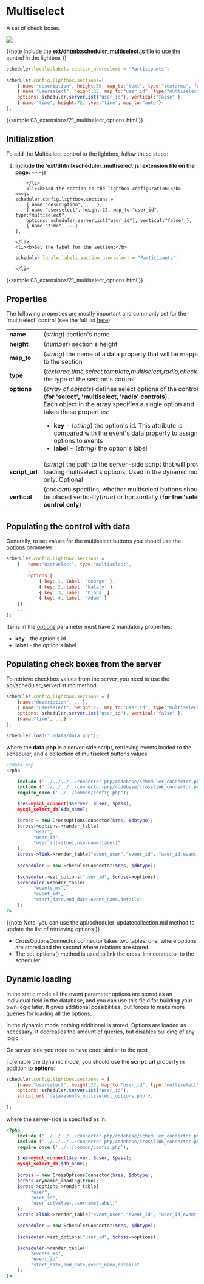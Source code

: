 
 Multiselect 
==============
A set of check boxes.

<img src="multiselect_editor.png"/>

{{note
Include the **ext/dhtmlxscheduler_multiselect.js** file to use the control in the lightbox
}}

~~~js
scheduler.locale.labels.section_userselect = "Participants";
 
scheduler.config.lightbox.sections=[	
	{ name:"description", height:50, map_to:"text", type:"textarea", focus:true },
	{ name:"userselect", height:22, map_to:"user_id", type:"multiselect", 
    options: scheduler.serverList("user_id"), vertical:"false" },
	{ name:"time", height:72, type:"time", map_to:"auto"}	
];
~~~

{{sample
	03_extensions/21_multiselect_options.html
}}


Initialization
-----------------------
To add the Multiselect control to the lightbox, follow these steps:

<ol>
	<li><b>Include the 'ext/dhtmlxscheduler_multiselect.js' extension file on the page:</b>
~~~js
<script src="../codebase/ext/dhtmlxscheduler_multiselect.js"></script>

~~~
	</li>
    <li><b>Add the section to the lightbox configuration:</b>
~~~js
scheduler.config.lightbox.sections = 
	{ name:"description", ... },
	{ name:"userselect", height:22, map_to:"user_id", type:"multiselect", 
    options: scheduler.serverList("user_id"), vertical:"false" },
    { name:"time", ...}
];
~~~
	</li>
    <li><b>Set the label for the section:</b>
~~~js
scheduler.locale.labels.section_userselect = "Participants";
~~~
	</li>
</ol>
     
{{sample
	03_extensions/21_multiselect_options.html
}}

Properties
---------------------------------------------
The following properties are mostly important and commonly set for the 'multiselect' control (see the full list <a href="api/scheduler_lightbox_config.md">here</a>):

<table class="webixdoc_links">
	<tbody>
    	<tr>
			<td class="webixdoc_links0"><b>name</b></td>
			<td>(<i>string</i>) section's name </td>
		</tr>
        <tr>
			<td class="webixdoc_links0"><b>height</b></td>
			<td>(<i>number</i>) section's height</td>
		</tr>
        <tr>
			<td class="webixdoc_links0"><b>map_to</b></td>
			<td>(<i>string</i>) the name of a data property that will be mapped to the section</td>
		</tr>
        <tr>
			<td class="webixdoc_links0"><b>type</b></td>
			<td>(<i>textarea,time,select,template,multiselect,radio,checkbox</i>) the type of the section's control</td>
		</tr>
        <tr>
			<td class="webixdoc_links0"  style="vertical-align: top;"><b>options</b></td>
			<td>(<i>array of objects</i>) defines select options of the control (<b>for 'select', 'multiselect, 'radio' controls</b>).<br> Each object in the array specifies a single option and takes these properties:
            	<ul>
					<li><b>key</b> -   (<i>string</i>) the option's id. This attribute is compared with the event's data property to assign options to events</li>
					<li><b>label</b> -   (<i>string</i>) the option's label</li>
			</ul>
             </td>
		</tr>
        <tr>
			<td class="webixdoc_links0"><b>script_url</b></td>
			<td>(<i>string</i>) the path to the server-side script that will provide loading multiselect's options. Used in the dynamic mode only. Optional</td>
		</tr>
		<tr>
			<td class="webixdoc_links0"><b>vertical</b></td>
			<td>(<i>boolean</i>) specifies, whether multiselect buttons should be placed vertically(<i>true</i>) or horizontally  (<b>for the 'select' control only</b>)</td>
		</tr>
    </tbody>
</table>

Populating the control with data
-------------------------------------------

Generally, to set values for the multiselect buttons you should use the [options](api/scheduler_lightbox_config.md) parameter:

~~~js
scheduler.config.lightbox.sections = 
	{   name:"userselect", type:"multiselect", 
        ...
    	options:[
			{ key: 1, label: 'George' },
			{ key: 2, label: 'Nataly' },
			{ key: 3, label: 'Diana' },
            { key: 4, label: 'Adam' }
	]},
    ...
];
~~~

Items in the  [options](api/scheduler_lightbox_config.md) parameter must have 2 mandatory properties:

- **key** - the option's id
- **label** - the option's label

Populating check boxes from the server
------------------------------------------------------
To retrieve checkbox values from the server, you need to use the api/scheduler_serverlist.md method:

~~~js
scheduler.config.lightbox.sections = [
	{name:"description", ...},
	{ name:"userselect", height:22, map_to:"user_id", type:"multiselect", 
    options: scheduler.serverList("user_id"), vertical:"false" },
	{name:"time", ...}
];

scheduler.load("./data/data.php");
~~~

where the **data.php** is a server-side script, retrieving events loaded to the scheduler, and a collection of multiselect buttons values:

~~~php
//data.php
<?php

	include ('../../../../connector-php/codebase/scheduler_connector.php');
	include ('../../../../connector-php/codebase/crosslink_connector.php');
	require_once ('../../common/config.php');

	$res=mysql_connect($server, $user, $pass);
	mysql_select_db($db_name);

	$cross = new CrossOptionsConnector($res, $dbtype);
	$cross->options->render_table(
          "user",
          "user_id",
          "user_id(value),username(label)"
    );
	$cross->link->render_table("event_user","event_id", "user_id,event_id");
	
	$scheduler = new SchedulerConnector($res, $dbtype);
	
	$scheduler->set_options("user_id", $cross->options);
	$scheduler->render_table(
          "events_ms",
          "event_id",
          "start_date,end_date,event_name,details"
    );
?>
~~~

{{note
Note, you can use the api/scheduler_updatecollection.md method to update the list of retrieving options
}}


- CrossOptionsConnector connector takes two tables: one, where options are stored and the second where relations are stored. 
- The set_options() method is used to link the cross-link connector to the scheduler

Dynamic loading
----------------------------------------------
 
In the static mode all the event parameter options are stored as an individual field in the database, and you can use this field for building your own logic later. 
It gives additional possibilities, but forces to make more queries for loading all the options.
  
  
In the dynamic mode nothing additional is stored. Options are loaded as necessary. It decreases the amount of queries, but disables building of any logic.  

On server side you need to have code similar to the next

To enable the dynamic mode, you should use the **script_url** property in addition to **options**:

~~~js
scheduler.config.lightbox.sections = [
	{name:"userselect", height:22, map_to:"user_id", type:"multiselect", 
	options: scheduler.serverList("user_id"),
    script_url:'data/events_multiselect_options.php'},
    ...
];
~~~

where the server-side is specified as in:
~~~php
<?php
	include ('../../../../connector-php/codebase/scheduler_connector.php');
	include ('../../../../connector-php/codebase/crosslink_connector.php');
	require_once ('../../common/config.php');

	$res=mysql_connect($server, $user, $pass);
	mysql_select_db($db_name);
    
	$cross = new CrossOptionsConnector($res, $dbtype);
	$cross->dynamic_loading(true);
	$cross->options->render_table(
         "user",
         "user_id",
         "user_id(value),username(label)"
    );
	$cross->link->render_table("event_user","event_id", "user_id,event_id");

	$scheduler = new SchedulerConnector($res, $dbtype);
		
	$scheduler->set_options("user_id", $cross->options);

	$scheduler->render_table(
         "events_ms",
         "event_id",
         "start_date,end_date,event_name,details"
    );
?>
~~~







